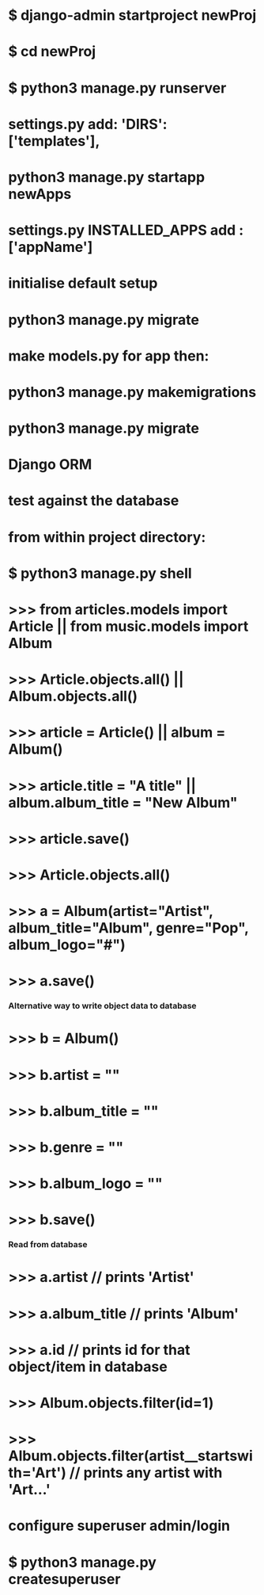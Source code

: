 # $ django-admin startproject newProj
# $ cd newProj
# $ python3 manage.py runserver

# settings.py add: 'DIRS': ['templates'],

# python3 manage.py startapp newApps

# settings.py INSTALLED_APPS add : ['appName']

# initialise default setup
# python3 manage.py migrate

# make models.py for app then: 
# python3 manage.py makemigrations
# python3 manage.py migrate


# Django ORM
# test against the database
# from within project directory:
# $ python3 manage.py shell
  # >>> from articles.models import Article || from music.models import Album
  # >>> Article.objects.all() || Album.objects.all()
  # >>> article = Article() || album = Album()
  # >>> article.title = "A title" || album.album_title = "New Album"
  # >>> article.save()
  # >>> Article.objects.all()

# >>> a = Album(artist="Artist", album_title="Album", genre="Pop", album_logo="#")
# >>> a.save()

### Alternative way to write object data to database
# >>> b = Album()
# >>> b.artist = ""
# >>> b.album_title = ""
# >>> b.genre = ""
# >>> b.album_logo = ""
# >>> b.save()

### Read from database
# >>> a.artist // prints 'Artist' 
# >>> a.album_title // prints 'Album'
# >>> a.id // prints id for that object/item in database

# >>> Album.objects.filter(id=1)
# >>> Album.objects.filter(artist__startswith='Art') // prints any artist with 'Art...'

# configure superuser admin/login
# $ python3 manage.py createsuperuser